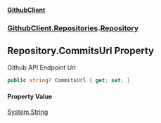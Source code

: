 #### [GithubClient](index.md 'index')
### [GithubClient.Repositories](GithubClient.Repositories.md 'GithubClient.Repositories').[Repository](GithubClient.Repositories.Repository.md 'GithubClient.Repositories.Repository')

## Repository.CommitsUrl Property

Github API Endpoint Url

```csharp
public string? CommitsUrl { get; set; }
```

#### Property Value
[System.String](https://docs.microsoft.com/en-us/dotnet/api/System.String 'System.String')